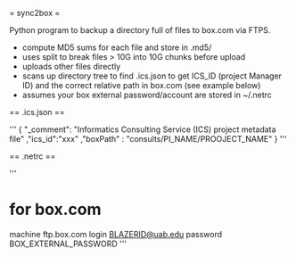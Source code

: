 
= sync2box =

Python program to backup a directory full of files to box.com via FTPS. 
 * compute MD5 sums for each file and store in .md5/<filename>
 * uses split to break files > 10G into 10G chunks before upload
 * uploads other files directly
 * scans up directory tree to find .ics.json to get ICS_ID (project Manager ID) and the correct relative path in box.com (see example below)
 * assumes your box external password/account are stored in ~/.netrc

== .ics.json ==

'''
{
    "_comment": "Informatics Consulting Service (ICS) project metadata file"
    ,"ics_id":"xxx"
    ,"boxPath" : "consults/PI_NAME/PROOJECT_NAME"
}
'''

== .netrc ==

'''
# for box.com
machine ftp.box.com
login BLAZERID@uab.edu
password BOX_EXTERNAL_PASSWORD
'''

